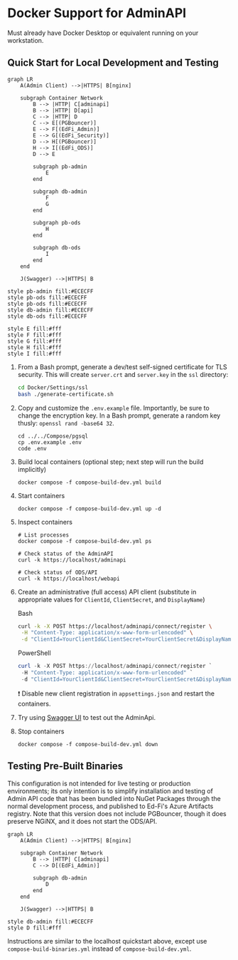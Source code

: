 # Docker Support for AdminAPI

Must already have Docker Desktop or equivalent running on your workstation.

## Quick Start for Local Development and Testing

```mermaid
graph LR
    A(Admin Client) -->|HTTPS| B[nginx]

    subgraph Container Network
        B --> |HTTP| C[adminapi]
        B --> |HTTP| D[api]
        C --> |HTTP| D
        C --> E[(PGBouncer)]
        E --> F[(EdFi_Admin)]
        E --> G[(EdFi_Security)]
        D --> H[(PGBouncer)]
        H --> I[(EdFi_ODS)]
        D --> E

        subgraph pb-admin
            E
        end

        subgraph db-admin
            F
            G
        end
        
        subgraph pb-ods
            H
        end

        subgraph db-ods
            I
        end
    end

    J(Swagger) -->|HTTPS| B

style pb-admin fill:#ECECFF
style pb-ods fill:#ECECFF
style pb-ods fill:#ECECFF
style db-admin fill:#ECECFF
style db-ods fill:#ECECFF

style E fill:#fff
style F fill:#fff
style G fill:#fff
style H fill:#fff
style I fill:#fff
```

1. From a Bash prompt, generate a dev/test self-signed certificate for TLS
   security. This will create `server.crt` and `server.key` in the `ssl`
   directory:

   ```bash
   cd Docker/Settings/ssl
   bash ./generate-certificate.sh
   ```

2. Copy and customize the `.env.example` file. Importantly, be sure to change
   the encryption key. In a Bash prompt, generate a random key thusly: `openssl
   rand -base64 32`.

   ```shell
   cd ../../Compose/pgsql
   cp .env.example .env
   code .env
   ```

3. Build local containers (optional step; next step will run the build implicitly)

   ```shell
   docker compose -f compose-build-dev.yml build
   ```

4. Start containers

   ```shell
   docker compose -f compose-build-dev.yml up -d
   ```

5. Inspect containers

   ```shell
   # List processes
   docker compose -f compose-build-dev.yml ps

   # Check status of the AdminAPI
   curl -k https://localhost/adminapi

   # Check status of ODS/API
   curl -k https://localhost/webapi
   ```

6. Create an administrative (full access) API client (substitute in appropriate
   values for `ClientId`, `ClientSecret`, and `DisplayName`)

   Bash

   ```bash
   curl -k -X POST https://localhost/adminapi/connect/register \
    -H "Content-Type: application/x-www-form-urlencoded" \
    -d "ClientId=YourClientId&ClientSecret=YourClientSecret&DisplayName=YourDisplayName"
   ```

   PowerShell

   ```powershell
   curl -k -X POST https://localhost/adminapi/connect/register `
    -H "Content-Type: application/x-www-form-urlencoded" `
    -d "ClientId=YourClientId&ClientSecret=YourClientSecret&DisplayName=YourDisplayName"
   ```

   :exclamation: Disable new client registration in `appsettings.json` and
   restart the containers.

7. Try using [Swagger UI](https://localhost/adminapi/swagger/index.html) to test
   out the AdminApi.
8. Stop containers

   ```shell
   docker compose -f compose-build-dev.yml down
   ```

## Testing Pre-Built Binaries

This configuration is not intended for live testing or production environments;
its only intention is to simplify installation and testing of Admin API code
that has been bundled into NuGet Packages through the normal development
process, and published to Ed-Fi's Azure Artifacts registry. Note that this
version does not include PGBouncer, though it does preserve NGiNX, and it does
not start the ODS/API.

```mermaid
graph LR
    A(Admin Client) -->|HTTPS| B[nginx]

    subgraph Container Network
        B --> |HTTP| C[adminapi]
        C --> D[(EdFi_Admin)]

        subgraph db-admin
            D
        end
    end

    J(Swagger) -->|HTTPS| B

style db-admin fill:#ECECFF
style D fill:#fff
```

Instructions are similar to the localhost quickstart above, except use
`compose-build-binaries.yml` instead of `compose-build-dev.yml`.
